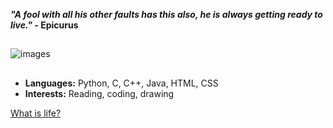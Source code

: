 ***"A fool with all his other faults has this also, he is always getting ready to live."* - Epicurus**
##
![images](https://github.com/user-attachments/assets/f50aab33-cd32-44e6-b844-4e48a07aec61)
##


- **Languages:** Python, C, C++, Java, HTML, CSS
- **Interests:** Reading, coding, drawing

[What is life?](<https://imgur.com/a/WsMFfar>)


<!--!
**pranavanand17/pranavanand17** is a ✨ _special_ ✨ repository because its `README.md` (this file) appears on your GitHub profile.

Here are some ideas to get you started:

- 🔭 I’m currently working on ...
- 🌱 I’m currently learning ...
- 👯 I’m looking to collaborate on ...
- 🤔 I’m looking for help with ...
- 💬 Ask me about ...
- 📫 How to reach me: ...
- 😄 Pronouns: ...
- ⚡ Fun fact: ...
-->
